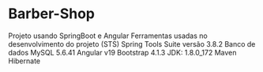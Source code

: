 # Barber-Shop
Projeto usando SpringBoot e Angular
Ferramentas usadas no desenvolvimento do projeto
(STS) Spring Tools Suite versão 3.8.2
Banco de dados MySQL 5.6.41
Angular v19
Bootstrap 4.1.3
JDK: 1.8.0_172
Maven
Hibernate
